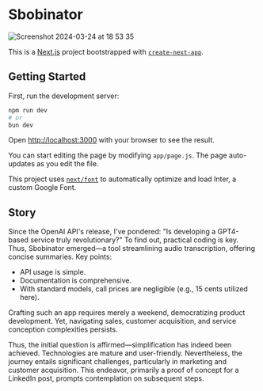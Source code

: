 # Sbobinator
![Screenshot 2024-03-24 at 18 53 35](https://github.com/mameli/sbobinator/assets/7951066/d360c2e4-e68f-45d3-bde2-d1e4a50a6bf9)

This is a [Next.js](https://nextjs.org/) project bootstrapped with [`create-next-app`](https://github.com/vercel/next.js/tree/canary/packages/create-next-app).

## Getting Started

First, run the development server:

```bash
npm run dev
# or
bun dev
```

Open [http://localhost:3000](http://localhost:3000) with your browser to see the result.

You can start editing the page by modifying `app/page.js`. The page auto-updates as you edit the file.

This project uses [`next/font`](https://nextjs.org/docs/basic-features/font-optimization) to automatically optimize and load Inter, a custom Google Font.

## Story

Since the OpenAI API's release, I've pondered: "Is developing a GPT4-based service truly revolutionary?" To find out, practical coding is key. Thus, Sbobinator emerged—a tool streamlining audio transcription, offering concise summaries. Key points:
- API usage is simple.
- Documentation is comprehensive.
- With standard models, call prices are negligible (e.g., 15 cents utilized here).

Crafting such an app requires merely a weekend, democratizing product development. Yet, navigating sales, customer acquisition, and service conception complexities persists.

Thus, the initial question is affirmed—simplification has indeed been achieved. Technologies are mature and user-friendly. Nevertheless, the journey entails significant challenges, particularly in marketing and customer acquisition.
This endeavor, primarily a proof of concept for a LinkedIn post, prompts contemplation on subsequent steps.
